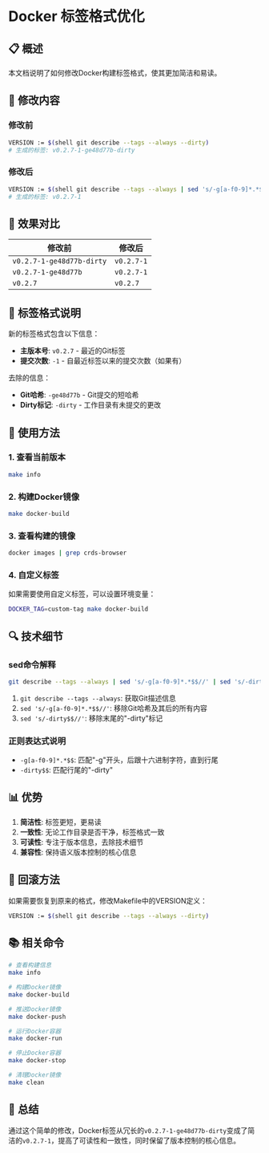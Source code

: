 # Docker 标签格式优化

## 📋 概述

本文档说明了如何修改Docker构建标签格式，使其更加简洁和易读。

## 🔧 修改内容

### 修改前
```bash
VERSION := $(shell git describe --tags --always --dirty)
# 生成的标签: v0.2.7-1-ge48d77b-dirty
```

### 修改后
```bash
VERSION := $(shell git describe --tags --always | sed 's/-g[a-f0-9]*.*$$//' | sed 's/-dirty$$//')
# 生成的标签: v0.2.7-1
```

## 🎯 效果对比

| 修改前 | 修改后 |
|--------|--------|
| `v0.2.7-1-ge48d77b-dirty` | `v0.2.7-1` |
| `v0.2.7-1-ge48d77b` | `v0.2.7-1` |
| `v0.2.7` | `v0.2.7` |

## 📝 标签格式说明

新的标签格式包含以下信息：
- **主版本号**: `v0.2.7` - 最近的Git标签
- **提交次数**: `-1` - 自最近标签以来的提交次数（如果有）

去除的信息：
- **Git哈希**: `-ge48d77b` - Git提交的短哈希
- **Dirty标记**: `-dirty` - 工作目录有未提交的更改

## 🚀 使用方法

### 1. 查看当前版本
```bash
make info
```

### 2. 构建Docker镜像
```bash
make docker-build
```

### 3. 查看构建的镜像
```bash
docker images | grep crds-browser
```

### 4. 自定义标签
如果需要使用自定义标签，可以设置环境变量：
```bash
DOCKER_TAG=custom-tag make docker-build
```

## 🔍 技术细节

### sed命令解释
```bash
git describe --tags --always | sed 's/-g[a-f0-9]*.*$$//' | sed 's/-dirty$$//'
```

1. `git describe --tags --always`: 获取Git描述信息
2. `sed 's/-g[a-f0-9]*.*$$//'`: 移除Git哈希及其后的所有内容
3. `sed 's/-dirty$$//'`: 移除末尾的"-dirty"标记

### 正则表达式说明
- `-g[a-f0-9]*.*$$`: 匹配"-g"开头，后跟十六进制字符，直到行尾
- `-dirty$$`: 匹配行尾的"-dirty"

## 📊 优势

1. **简洁性**: 标签更短，更易读
2. **一致性**: 无论工作目录是否干净，标签格式一致
3. **可读性**: 专注于版本信息，去除技术细节
4. **兼容性**: 保持语义版本控制的核心信息

## 🔄 回滚方法

如果需要恢复到原来的格式，修改Makefile中的VERSION定义：
```bash
VERSION := $(shell git describe --tags --always --dirty)
```

## 📚 相关命令

```bash
# 查看构建信息
make info

# 构建Docker镜像
make docker-build

# 推送Docker镜像
make docker-push

# 运行Docker容器
make docker-run

# 停止Docker容器
make docker-stop

# 清理Docker镜像
make clean
```

## 🎉 总结

通过这个简单的修改，Docker标签从冗长的`v0.2.7-1-ge48d77b-dirty`变成了简洁的`v0.2.7-1`，提高了可读性和一致性，同时保留了版本控制的核心信息。 